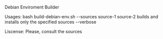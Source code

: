 Debian Enviroment Builder

Usages:
  bash build-debian-env.sh
     --sources source-1 source-2
         builds and installs only the specified sources
     --verbose
     


Liscense:
Please, consult the sources 
